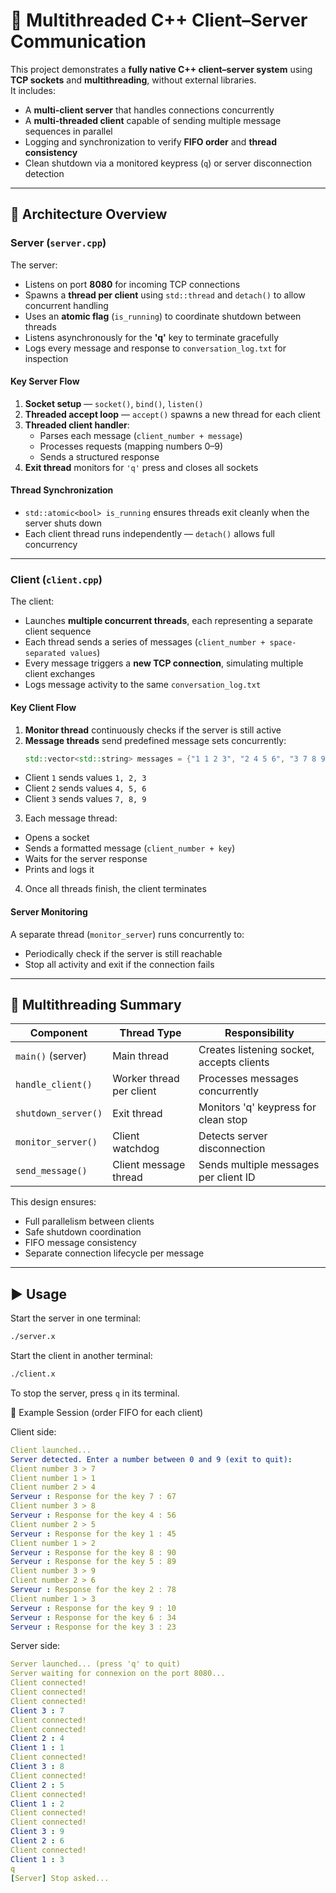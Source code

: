 # 🧵 Multithreaded C++ Client–Server Communication

This project demonstrates a **fully native C++ client–server system** using **TCP sockets** and **multithreading**, without external libraries.  
It includes:
- A **multi-client server** that handles connections concurrently  
- A **multi-threaded client** capable of sending multiple message sequences in parallel  
- Logging and synchronization to verify **FIFO order** and **thread consistency**
- Clean shutdown via a monitored keypress (`q`) or server disconnection detection

---

## 🧩 Architecture Overview

### **Server (`server.cpp`)**
The server:
- Listens on port **8080** for incoming TCP connections
- Spawns a **thread per client** using `std::thread` and `detach()` to allow concurrent handling
- Uses an **atomic flag** (`is_running`) to coordinate shutdown between threads
- Listens asynchronously for the **'q'** key to terminate gracefully
- Logs every message and response to `conversation_log.txt` for inspection

#### **Key Server Flow**
1. **Socket setup** — `socket()`, `bind()`, `listen()`
2. **Threaded accept loop** — `accept()` spawns a new thread for each client
3. **Threaded client handler**:
   - Parses each message (`client_number + message`)
   - Processes requests (mapping numbers 0–9)
   - Sends a structured response  
4. **Exit thread** monitors for `'q'` press and closes all sockets

#### **Thread Synchronization**
- `std::atomic<bool> is_running` ensures threads exit cleanly when the server shuts down
- Each client thread runs independently — `detach()` allows full concurrency

---

### **Client (`client.cpp`)**
The client:
- Launches **multiple concurrent threads**, each representing a separate client sequence
- Each thread sends a series of messages (`client_number + space-separated values`)
- Every message triggers a **new TCP connection**, simulating multiple client exchanges
- Logs message activity to the same `conversation_log.txt`

#### **Key Client Flow**
1. **Monitor thread** continuously checks if the server is still active
2. **Message threads** send predefined message sets concurrently:
   ```cpp
   std::vector<std::string> messages = {"1 1 2 3", "2 4 5 6", "3 7 8 9"};
   ```
- Client `1` sends values `1, 2, 3`
- Client `2` sends values `4, 5, 6`
- Client `3` sends values `7, 8, 9`
3. Each message thread:
- Opens a socket
- Sends a formatted message (`client_number + key`)
- Waits for the server response
- Prints and logs it
4. Once all threads finish, the client terminates

#### **Server Monitoring**
A separate thread (`monitor_server`) runs concurrently to:
- Periodically check if the server is still reachable
- Stop all activity and exit if the connection fails

--- 

## 🧮 Multithreading Summary
| Component	| Thread Type | Responsibility |
|------------|-----------|-----------|
|`main()` (server) | Main thread | Creates listening socket, accepts clients |
|`handle_client()` | Worker thread per client | Processes messages concurrently |
|`shutdown_server()` | Exit thread | Monitors 'q' keypress for clean stop |
|`monitor_server()` | Client watchdog | Detects server disconnection |
|`send_message()` |Client message thread | Sends multiple messages per client ID |
This design ensures:
- Full parallelism between clients
- Safe shutdown coordination
- FIFO message consistency
- Separate connection lifecycle per message

---

## ▶️ Usage

Start the server in one terminal:
```bash
./server.x
```
Start the client in another terminal:
```bash
./client.x
```
To stop the server, press `q` in its terminal.

💬 Example Session (order FIFO for each client)

Client side:
```yaml
Client launched...
Server detected. Enter a number between 0 and 9 (exit to quit):
Client number 3 > 7
Client number 1 > 1
Client number 2 > 4
Serveur : Response for the key 7 : 67
Client number 3 > 8
Serveur : Response for the key 4 : 56
Client number 2 > 5
Serveur : Response for the key 1 : 45
Client number 1 > 2
Serveur : Response for the key 8 : 90
Serveur : Response for the key 5 : 89
Client number 3 > 9
Client number 2 > 6
Serveur : Response for the key 2 : 78
Client number 1 > 3
Serveur : Response for the key 9 : 10
Serveur : Response for the key 6 : 34
Serveur : Response for the key 3 : 23
```
Server side:
```yaml
Server launched... (press 'q' to quit)
Server waiting for connexion on the port 8080...
Client connected!
Client connected!
Client connected!
Client 3 : 7
Client connected!
Client connected!
Client 2 : 4
Client 1 : 1
Client connected!
Client 3 : 8
Client connected!
Client 2 : 5
Client connected!
Client 1 : 2
Client connected!
Client connected!
Client 3 : 9
Client 2 : 6
Client connected!
Client 1 : 3
q
[Server] Stop asked...
```
